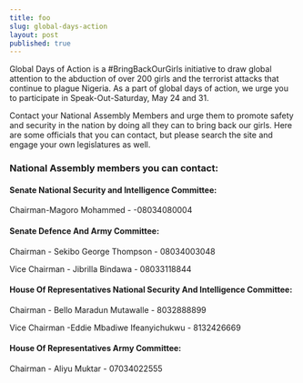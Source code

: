 ```yaml
---
title: foo
slug: global-days-action
layout: post
published: true
---
```


Global Days of Action is a #BringBackOurGirls initiative to draw global attention to the abduction of over 200 girls and the terrorist attacks that continue to plague Nigeria. As a part of global days of action, we urge you to participate in Speak-Out-Saturday, May 24 and 31.

Contact your National Assembly Members and urge them to promote safety and security in the nation by doing all they can to bring back our girls. Here are some officials that you can contact, but please search the site and engage your own legislatures as well.

### National Assembly members you can contact:

#### **Senate National Security and Intelligence Committee:** 

Chairman-Magoro Mohammed - -08034080004

#### **Senate Defence And Army Committee:**

Chairman - Sekibo George Thompson - 08034003048  

Vice Chairman - Jibrilla Bindawa - 08033118844

#### **House Of Representatives National Security And Intelligence Committee:**

Chairman - Bello Maradun Mutawalle - 8032888899  

Vice Chairman -Eddie Mbadiwe Ifeanyichukwu - 8132426669

#### House Of Representatives Army Committee:

Chairman - Aliyu Muktar - 07034022555
